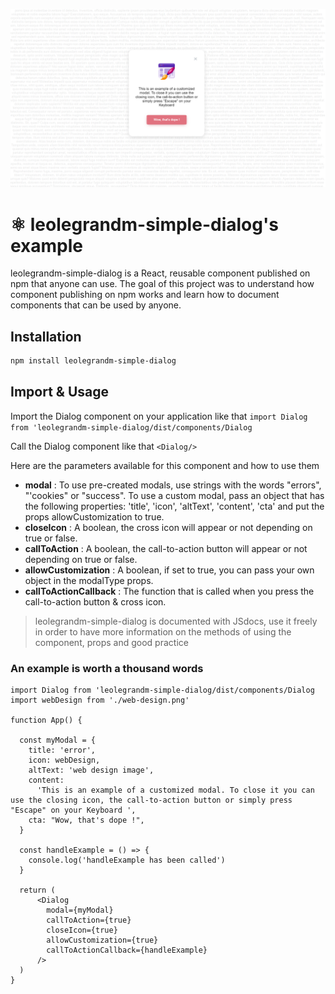 ![leolegrandm-simple-dialog's example](./readme.png "leolegrandm-simple-dialog's example")

# ⚛️ leolegrandm-simple-dialog's example

leolegrandm-simple-dialog is a React, reusable component published on npm that anyone can use.
The goal of this project was to understand how component publishing on npm works and learn how to document components that can be used by anyone.

## Installation

```sh
npm install leolegrandm-simple-dialog
```

## Import & Usage

Import the Dialog component on your application like that
`import Dialog from 'leolegrandm-simple-dialog/dist/components/Dialog`

Call the Dialog component like that
`<Dialog/>`

Here are the parameters available for this component and how to use them

- **modal** : To use pre-created modals, use strings with the words "errors", "'cookies" or "success". To use a custom modal, pass an object that has the following properties: 'title', 'icon', 'altText', 'content', 'cta' and put the props allowCustomization to true.
- **closeIcon** : A boolean, the cross icon will appear or not depending on true or false.
- **callToAction** : A boolean, the call-to-action button will appear or not depending on true or false.
- **allowCustomization** : A boolean, if set to true, you can pass your own object in the modalType props.
- **callToActionCallback** : The function that is called when you press the call-to-action button & cross icon.

> leolegrandm-simple-dialog is documented with JSdocs, use it freely in order to have more information on the methods of using the component, props and good practice

### An example is worth a thousand words

```
import Dialog from 'leolegrandm-simple-dialog/dist/components/Dialog
import webDesign from './web-design.png'

function App() {

  const myModal = {
    title: 'error',
    icon: webDesign,
    altText: 'web design image',
    content:
      'This is an example of a customized modal. To close it you can use the closing icon, the call-to-action button or simply press "Escape" on your Keyboard ',
    cta: "Wow, that's dope !",
  }

  const handleExample = () => {
    console.log('handleExample has been called')
  }

  return (
      <Dialog
        modal={myModal}
        callToAction={true}
        closeIcon={true}
        allowCustomization={true}
        callToActionCallback={handleExample}
      />
  )
}
```
